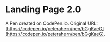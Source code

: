 # Landing Page 2.0

A Pen created on CodePen.io. Original URL: [https://codepen.io/peterahern/pen/bGgKaeG](https://codepen.io/peterahern/pen/bGgKaeG).


